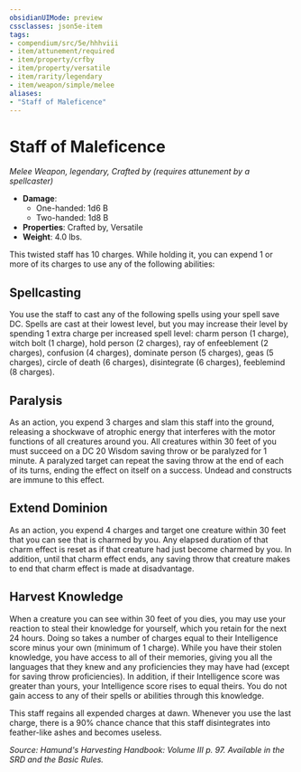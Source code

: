 ```yaml
---
obsidianUIMode: preview
cssclasses: json5e-item
tags:
- compendium/src/5e/hhhviii
- item/attunement/required
- item/property/crfby
- item/property/versatile
- item/rarity/legendary
- item/weapon/simple/melee
aliases: 
- "Staff of Maleficence"
---
```

# Staff of Maleficence
*Melee Weapon, legendary, Crafted by (requires attunement by a spellcaster)*  

- **Damage**:
  - One-handed: 1d6 B
  - Two-handed: 1d8 B
- **Properties**: Crafted by, Versatile
- **Weight**: 4.0 lbs.

This twisted staff has 10 charges. While holding it, you can expend 1 or more of its charges to use any of the following abilities:

## Spellcasting

You use the staff to cast any of the following spells using your spell save DC. Spells are cast at their lowest level, but you may increase their level by spending 1 extra charge per increased spell level: charm person (1 charge), witch bolt (1 charge), hold person (2 charges), ray of enfeeblement (2 charges), confusion (4 charges), dominate person (5 charges), geas (5 charges), circle of death (6 charges), disintegrate (6 charges), feeblemind (8 charges).

## Paralysis

As an action, you expend 3 charges and slam this staff into the ground, releasing a shockwave of atrophic energy that interferes with the motor functions of all creatures around you. All creatures within 30 feet of you must succeed on a DC 20 Wisdom saving throw or be paralyzed for 1 minute. A paralyzed target can repeat the saving throw at the end of each of its turns, ending the effect on itself on a success. Undead and constructs are immune to this effect.

## Extend Dominion

As an action, you expend 4 charges and target one creature within 30 feet that you can see that is charmed by you. Any elapsed duration of that charm effect is reset as if that creature had just become charmed by you. In addition, until that charm effect ends, any saving throw that creature makes to end that charm effect is made at disadvantage.

## Harvest Knowledge

When a creature you can see within 30 feet of you dies, you may use your reaction to steal their knowledge for yourself, which you retain for the next 24 hours. Doing so takes a number of charges equal to their Intelligence score minus your own (minimum of 1 charge). While you have their stolen knowledge, you have access to all of their memories, giving you all the languages that they knew and any proficiencies they may have had (except for saving throw proficiencies). In addition, if their Intelligence score was greater than yours, your Intelligence score rises to equal theirs. You do not gain access to any of their spells or abilities through this knowledge.

This staff regains all expended charges at dawn. Whenever you use the last charge, there is a 90% chance chance that this staff disintegrates into feather-like ashes and becomes useless.

*Source: Hamund's Harvesting Handbook: Volume III p. 97. Available in the SRD and the Basic Rules.*